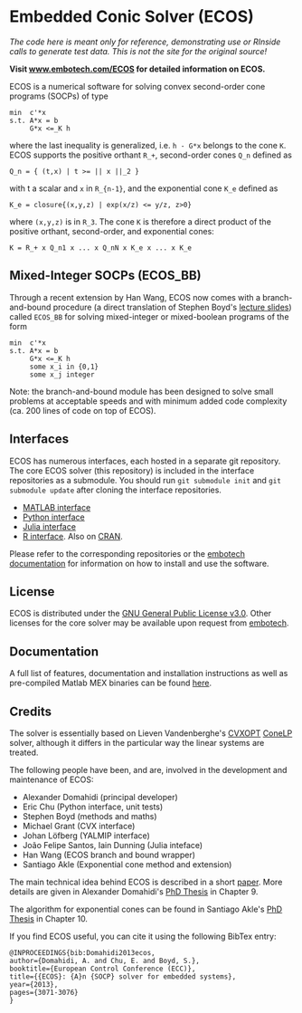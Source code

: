 Embedded Conic Solver (ECOS)
====

_The code here is meant only for reference, demonstrating use or
RInside calls to generate test data. This is not the site for the
original source!_


**Visit www.embotech.com/ECOS for detailed information on ECOS.**

ECOS is a numerical software for solving convex second-order cone programs (SOCPs) of type
```
min  c'*x
s.t. A*x = b
     G*x <=_K h
```
where the last inequality is generalized, i.e. `h - G*x` belongs to the cone `K`.
ECOS supports the positive orthant `R_+`, second-order cones `Q_n` defined as
```
Q_n = { (t,x) | t >= || x ||_2 } 
```
with t a scalar and `x` in `R_{n-1}`, 
and the exponential cone `K_e` defined as 
```
K_e = closure{(x,y,z) | exp(x/z) <= y/z, z>0}
```
where `(x,y,z)` is in `R_3`. 
The cone `K` is therefore
a direct product of the positive orthant, second-order, and exponential cones:
```
K = R_+ x Q_n1 x ... x Q_nN x K_e x ... x K_e
```


Mixed-Integer SOCPs (ECOS_BB)
----
Through a recent extension by Han Wang, ECOS now comes with a branch-and-bound procedure (a direct translation of Stephen Boyd's [lecture slides](http://stanford.edu/class/ee364b/lectures/bb_slides.pdf)) called `ECOS_BB` for solving mixed-integer or mixed-boolean programs of the form

```
min  c'*x
s.t. A*x = b
     G*x <=_K h
     some x_i in {0,1}
     some x_j integer
```

Note: the branch-and-bound module has been designed to solve small problems at acceptable speeds and with minimum added code complexity (ca. 200 lines of code on top of ECOS). 

Interfaces
----

ECOS has numerous interfaces, each hosted in a separate git repository. The core ECOS solver (this repository) is included in the interface repositories as a submodule. You should run `git submodule init` and `git submodule update` after cloning the interface repositories.

* [MATLAB interface](https://github.com/embotech/ecos-matlab)
* [Python interface](https://github.com/embotech/ecos-python)
* [Julia interface](https://github.com/JuliaOpt/ECOS.jl)
* [R interface](https://github.com/bnaras/ECOSolveR). Also on [CRAN](https://cran.r-project.org/package=ECOSolveR).


Please refer to the corresponding repositories or the [embotech documentation](https://www.embotech.com/ECOS) for information on how to install and use the software.


License
----

ECOS is distributed under the [GNU General Public License v3.0](http://www.gnu.org/copyleft/gpl.html). Other licenses for the core solver may be available upon request from [embotech](http://www.embotech.com).


Documentation
----
A full list of features, documentation and installation instructions as well as pre-compiled Matlab MEX binaries can be found [here](https://www.embotech.com/ECOS).


Credits
----

The solver is essentially based on Lieven Vandenberghe's [CVXOPT](http://cvxopt.org) [ConeLP](http://www.ee.ucla.edu/~vandenbe/publications/coneprog.pdf) solver, although it differs in the particular way the linear systems are treated.

The following people have been, and are, involved in the development and maintenance of ECOS:

+ Alexander Domahidi (principal developer)
+ Eric Chu (Python interface, unit tests)
+ Stephen Boyd (methods and maths)
+ Michael Grant (CVX interface)
+ Johan Löfberg (YALMIP interface)
+ João Felipe Santos, Iain Dunning (Julia inteface)
+ Han Wang (ECOS branch and bound wrapper)
+ Santiago Akle (Exponential cone method and extension)

The main technical idea behind ECOS is described in a short [paper](http://www.stanford.edu/~boyd/papers/ecos.html). More details are given in Alexander Domahidi's [PhD Thesis](http://e-collection.library.ethz.ch/view/eth:7611?q=domahidi) in Chapter 9.

The algorithm for exponential cones can be found in Santiago Akle's 
[PhD Thesis](http://searchworks.stanford.edu/view/10769798) in Chapter 10.

If you find ECOS useful, you can cite it using the following BibTex entry:

```
@INPROCEEDINGS{bib:Domahidi2013ecos,
author={Domahidi, A. and Chu, E. and Boyd, S.},
booktitle={European Control Conference (ECC)},
title={{ECOS}: {A}n {SOCP} solver for embedded systems},
year={2013},
pages={3071-3076}
}
```
